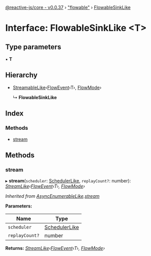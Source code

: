 [@reactive-js/core - v0.0.37](../README.md) › ["flowable"](../modules/_flowable_.md) › [FlowableSinkLike](_flowable_.flowablesinklike.md)

# Interface: FlowableSinkLike <**T**>

## Type parameters

▪ **T**

## Hierarchy

* [StreamableLike](_streamable_.streamablelike.md)‹[FlowEvent](../modules/_flowable_.md#flowevent)‹T›, [FlowMode](../enums/_flowable_.flowmode.md)›

  ↳ **FlowableSinkLike**

## Index

### Methods

* [stream](_flowable_.flowablesinklike.md#stream)

## Methods

###  stream

▸ **stream**(`scheduler`: [SchedulerLike](_scheduler_.schedulerlike.md), `replayCount?`: number): *[StreamLike](_streamable_.streamlike.md)‹[FlowEvent](../modules/_flowable_.md#flowevent)‹T›, [FlowMode](../enums/_flowable_.flowmode.md)›*

*Inherited from [AsyncEnumerableLike](_async_enumerable_.asyncenumerablelike.md).[stream](_async_enumerable_.asyncenumerablelike.md#stream)*

**Parameters:**

Name | Type |
------ | ------ |
`scheduler` | [SchedulerLike](_scheduler_.schedulerlike.md) |
`replayCount?` | number |

**Returns:** *[StreamLike](_streamable_.streamlike.md)‹[FlowEvent](../modules/_flowable_.md#flowevent)‹T›, [FlowMode](../enums/_flowable_.flowmode.md)›*
